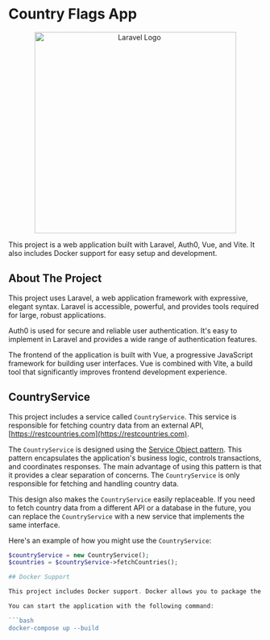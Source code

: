 # Country Flags App

<p align="center"><a href="https://laravel.com" target="_blank"><img src="https://raw.githubusercontent.com/laravel/art/master/logo-lockup/5%20SVG/2%20CMYK/1%20Full%20Color/laravel-logolockup-cmyk-red.svg" width="400" alt="Laravel Logo"></a></p>

This project is a web application built with Laravel, Auth0, Vue, and Vite. It also includes Docker support for easy setup and development.

## About The Project

This project uses Laravel, a web application framework with expressive, elegant syntax. Laravel is accessible, powerful, and provides tools required for large, robust applications.

Auth0 is used for secure and reliable user authentication. It's easy to implement in Laravel and provides a wide range of authentication features.

The frontend of the application is built with Vue, a progressive JavaScript framework for building user interfaces. Vue is combined with Vite, a build tool that significantly improves frontend development experience.

## CountryService

This project includes a service called `CountryService`. This service is responsible for fetching country data from an external API, [https://restcountries.com](https://restcountries.com).

The `CountryService` is designed using the [Service Object pattern](https://martinfowler.com/eaaCatalog/serviceLayer.html). This pattern encapsulates the application's business logic, controls transactions, and coordinates responses. The main advantage of using this pattern is that it provides a clear separation of concerns. The `CountryService` is only responsible for fetching and handling country data.

This design also makes the `CountryService` easily replaceable. If you need to fetch country data from a different API or a database in the future, you can replace the `CountryService` with a new service that implements the same interface.

Here's an example of how you might use the `CountryService`:

````php
$countryService = new CountryService();
$countries = $countryService->fetchCountries();

## Docker Support

This project includes Docker support. Docker allows you to package the application with all its dependencies into a standardized unit for software development.

You can start the application with the following command:

```bash
docker-compose up --build
````
